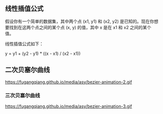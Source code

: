 ## 线性插值公式
假设你有一个简单的数据集，其中两个点 (x1, y1) 和 (x2, y2) 是已知的。现在你想要找到在这两个点之间的某个点 (x, y) 的值，其中 x 是在 x1 和 x2 之间的某个值。

线性插值公式如下：

y = y1 + (y2 - y1) * ((x - x1) / (x2 - x1))
## 二次贝塞尔曲线
https://fugangqiang.github.io/media/asy/bezier-animation-2.gif
### 三次贝塞尔曲线
https://fugangqiang.github.io/media/asy/bezier-animation-3.gif